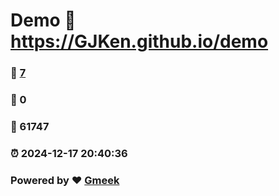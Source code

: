 # Demo :link: https://GJKen.github.io/demo 
### :page_facing_up: [7](https://GJKen.github.io/demo/tag.html) 
### :speech_balloon: 0 
### :hibiscus: 61747 
### :alarm_clock: 2024-12-17 20:40:36 
### Powered by :heart: [Gmeek](https://github.com/Meekdai/Gmeek)

